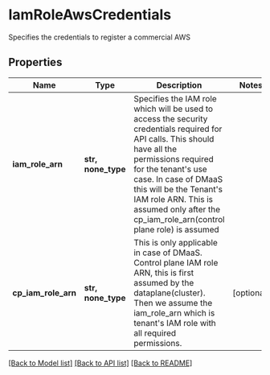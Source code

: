 # IamRoleAwsCredentials

Specifies the credentials to register a commercial AWS

## Properties
Name | Type | Description | Notes
------------ | ------------- | ------------- | -------------
**iam_role_arn** | **str, none_type** | Specifies the IAM role which will be used to access the security credentials required for API calls. This should have all the permissions required for the tenant&#39;s use case. In case of DMaaS this will be the Tenant&#39;s IAM role ARN. This is assumed only after the cp_iam_role_arn(control plane role) is assumed | 
**cp_iam_role_arn** | **str, none_type** | This is only applicable in case of DMaaS. Control plane IAM role ARN, this is first assumed by the dataplane(cluster). Then we assume the iam_role_arn which is tenant&#39;s IAM role with all required permissions. | [optional] 

[[Back to Model list]](../README.md#documentation-for-models) [[Back to API list]](../README.md#documentation-for-api-endpoints) [[Back to README]](../README.md)


